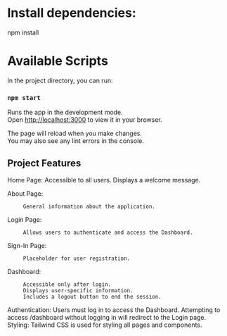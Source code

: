 
# Install dependencies:

npm install

# Available Scripts

In the project directory, you can run:

### `npm start`

Runs the app in the development mode.\
Open [http://localhost:3000](http://localhost:3000) to view it in your browser.

The page will reload when you make changes.\
You may also see any lint errors in the console.

## Project Features
Home Page:
          Accessible to all users.
          Displays a welcome message.

About Page:

         General information about the application.

Login Page:

         Allows users to authenticate and access the Dashboard.

Sign-In Page:

         Placeholder for user registration.

Dashboard:

         Accessible only after login.
         Displays user-specific information.
         Includes a logout button to end the session.

Authentication:
              Users must log in to access the Dashboard.
              Attempting to access /dashboard without logging in will redirect to the Login page.
Styling:
             Tailwind CSS is used for styling all pages and components.





